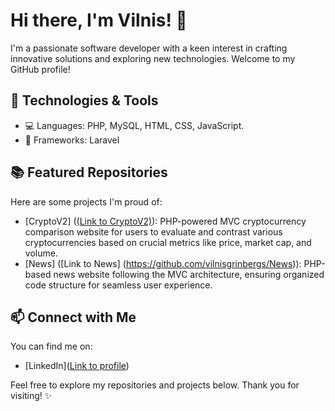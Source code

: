 # Hi there, I'm Vilnis! 👋

I'm a passionate software developer with a keen interest in crafting innovative solutions and exploring new technologies. Welcome to my GitHub profile!

## 🔧 Technologies & Tools

- 💻 Languages: PHP, MySQL, HTML, CSS, JavaScript.
- 🚀 Frameworks: Laravel

## 📚 Featured Repositories

Here are some projects I'm proud of:

- [CryptoV2] ([(Link to CryptoV2)](https://github.com/vilnisgrinbergs/CryptoV2)): PHP-powered MVC cryptocurrency comparison website for users to evaluate and contrast various cryptocurrencies based on crucial metrics like price, market cap, and volume.
- [News] ([Link to News] (https://github.com/vilnisgrinbergs/News)): PHP-based news website following the MVC architecture, ensuring organized code structure for seamless user experience.

## 📫 Connect with Me

You can find me on:

- [LinkedIn]([Link to profile](https://www.linkedin.com/in/vilnisgrinbergs/))

Feel free to explore my repositories and projects below. Thank you for visiting! ✨
